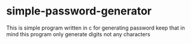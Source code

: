 # simple-password-generator
This is simple program written in c for generating password keep that in mind this program only generate digits not any characters
